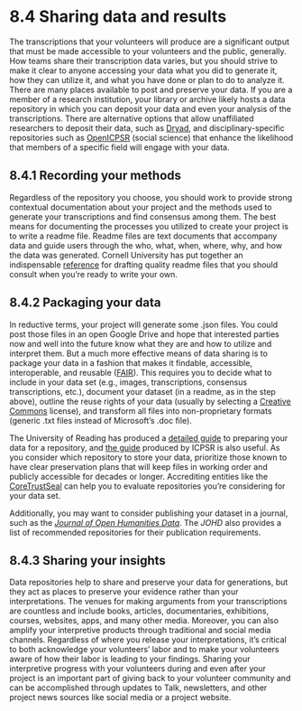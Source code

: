 # 8.4 Sharing data and results


The transcriptions that your volunteers will produce are a significant output that must be made accessible to your volunteers and the public, generally. How teams share their transcription data varies, but you should strive to make it clear to anyone accessing your data what you did to generate it, how they can utilize it, and what you have done or plan to do to analyze it. There are many places available to post and preserve your data. If you are a member of a research institution, your library or archive likely hosts a data repository in which you can deposit your data and even your analysis of the transcriptions. There are alternative options that allow unaffiliated researchers to deposit their data, such as [Dryad](https://datadryad.org/stash), and disciplinary-specific repositories such as [OpenICPSR](https://www.openicpsr.org/openicpsr/) (social science) that enhance the likelihood that members of a specific field will engage with your data.

## 8.4.1 Recording your methods

Regardless of the repository you choose, you should work to provide strong contextual documentation about your project and the methods used to generate your transcriptions and find consensus among them. The best means for documenting the processes you utilized to create your project is to write a readme file. Readme files are text documents that accompany data and guide users through the who, what, when, where, why, and how the data was generated. Cornell University has put together an indispensable [reference](https://data.research.cornell.edu/content/readme) for drafting quality readme files that you should consult when you’re ready to write your own.


## 8.4.2 Packaging your data


In reductive terms, your project will generate some .json files. You could post those files in an open Google Drive and hope that interested parties now and well into the future know what they are and how to utilize and interpret them. But a much more effective means of data sharing is to package your data in a fashion that makes it findable, accessible, interoperable, and reusable ([FAIR](https://www.go-fair.org/fair-principles/)). This requires you to decide what to include in your data set (e.g., images, transcriptions, consensus transcriptions, etc.), document your dataset (in a readme, as in the step above), outline the reuse rights of your data (usually by selecting a [Creative Commons](https://creativecommons.org/) license), and transform all files into non-proprietary formats (generic .txt files instead of Microsoft’s .doc file).  

The University of Reading has produced a [detailed guide](https://www.reading.ac.uk/research-services/-/media/project/functions/research-and-enterprise-services/documents/rda-datapreparationguide.pdf?la=en&hash=E4E58E38B5A3DDF6D15D86BD6FD1A193) to preparing your data for a repository, and [the guide](https://www.icpsr.umich.edu/web/pages/deposit/guide/) produced by ICPSR is also useful. As you consider which repository to store your data, prioritize those known to have clear preservation plans that will keep files in working order and publicly accessible for decades or longer. Accrediting entities like the [CoreTrustSeal](https://www.coretrustseal.org) can help you to evaluate repositories you’re considering for your data set.

Additionally, you may want to consider publishing your dataset in a journal, such as the [*Journal of Open Humanities Data*](https://openhumanitiesdata.metajnl.com/about#recommended-repositories). The *JOHD* also provides a list of recommended repositories for their publication requirements.


## 8.4.3 Sharing your insights

Data repositories help to share and preserve your data for generations, but they act as places to preserve your evidence rather than your interpretations. The venues for making arguments from your transcriptions are countless and include books, articles, documentaries, exhibitions, courses, websites, apps, and many other media. Moreover, you can also amplify your interpretive products through traditional and social media channels. Regardless of where you release your interpretations, it’s critical to both acknowledge your volunteers’ labor and to make your volunteers aware of how their labor is leading to your findings. Sharing your interpretive progress with your volunteers during and even after your project is an important part of giving back to your volunteer community and can be accomplished through updates to Talk, newsletters, and other project news sources like social media or a project website.  





